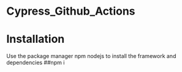 # Cypress_Github_Actions
# Installation
Use the package manager npm nodejs to install the framework and dependencies
##npm i
